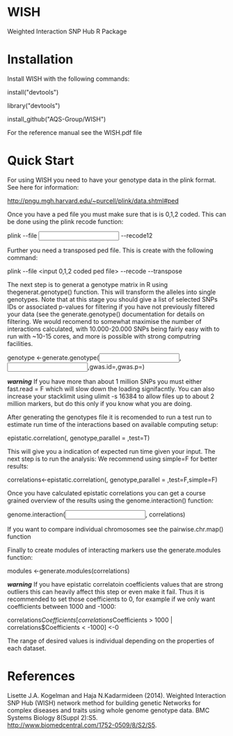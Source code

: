 # WISH

Weighted Interaction SNP Hub R Package

# Installation

Install WISH with the following commands:

install("devtools")

library("devtools")

install_github("AQS-Group/WISH")

For the reference manual see the WISH.pdf file

# Quick Start

For using WISH you need to have your genotype data in the plink format.
See here for information:

http://pngu.mgh.harvard.edu/~purcell/plink/data.shtml#ped

Once you have a ped file you must make sure that is is 0,1,2 coded.
This can be done using the plink recode function:

plink --file <input ped file> --recode12

Further you need a transposed ped file. This is create with the following
command:

plink --file <input 0,1,2 coded ped file> --recode --transpose

The next step is to generat a genotype matrix in R using thegenerat.genotype() function. 
This will transform the alleles into single genotypes. Note that at this stage 
you should give a list of selected SNPs IDs or associated p-values for filtering
if you have not previously filtered your data (see the generate.genotype() documentation for
details on filtering. We would recomend to somewhat maximise the number of interactions calculated, 
with 10.000-20.000 SNPs being fairly easy with to run with ~10-15 cores, and more is possible
with strong computring facilities.

genotype <-generate.genotype(<input ped file path>,<input tped file path>,gwas.id=<selected list of id>,gwas.p=<p-values of input SNPs>)

***warning*** If you have more than about 1 million SNPs you must either fast.read = F which will slow down the loading
signifacntly.  You can also increase your stacklimit using ulimit -s 16384 to allow files up to about 2 million markers,
but do this only if you know what you are doing. 

After generating the genotypes file it is recomended to run a test run to estimate run time
of the interactions based on available computing setup:

epistatic.correlation(<phenotype dataframe>, genotype,parallel = <number of cores available> ,test=T)

This will give you a indication of expected run time given your input. The next step is to run the analysis:
We recommend using simple=F for better results:

correlations<-epistatic.correlation(<phenotype dataframe>, genotype,parallel = <number of cores available> ,test=F,simple=F)

Once you have calculated epistatic correlations you can get a course grained overview of the results using
the genome.interaction() function:

genome.interaction(<input tped file>, correlations)

If you want to compare individual chromosomes see the pairwise.chr.map() function

Finally to create modules of interacting markers use the generate.modules function:

modules <-generate.modules(correlations)

***warning*** If you have epistatic correlatoin coefficients values that are strong outliers this can heavily affect
this step or even make it fail. Thus it is recommended to set those coefficients to 0, for example if we only want 
coefficients between 1000 and -1000:

correlations$Coefficients[correlations$Coefficients > 1000 |  correlations$Coefficients < -1000] <-0

The range of desired values is individual depending on the properties of each dataset.
# References

Lisette J.A. Kogelman and Haja N.Kadarmideen (2014). 
Weighted Interaction SNP Hub (WISH) network method for building genetic 
Networks for complex diseases and traits using whole genome genotype data. 
BMC Systems Biology 8(Suppl 2):S5.  
http://www.biomedcentral.com/1752-0509/8/S2/S5.